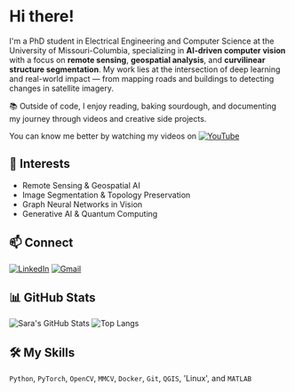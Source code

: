 # Hi there!

I'm a PhD student in Electrical Engineering and Computer Science at the University of Missouri-Columbia, specializing in **AI-driven computer vision** with a focus on **remote sensing**, **geospatial analysis**, and **curvilinear structure segmentation**. My work lies at the intersection of deep learning and real-world impact — from mapping roads and buildings to detecting changes in satellite imagery.

📚 Outside of code, I enjoy reading, baking sourdough, and documenting my journey through videos and creative side projects.

You can know me better by watching my videos on
[![YouTube](https://img.shields.io/badge/-youtube-red?style=flat&logo=youtube)]([saraashojaeii@gmail.com](https://www.youtube.com/channel/UCpAOVAk5CZ6DGtBnJQr50pw))

## 🔬 Interests
- Remote Sensing & Geospatial AI
- Image Segmentation & Topology Preservation
- Graph Neural Networks in Vision
- Generative AI & Quantum Computing

## 📫 Connect
[![LinkedIn](https://img.shields.io/badge/-LinkedIn-blue?style=flat&logo=linkedin)]([https://www.linkedin.com/in/YOUR-LINKEDIN/](https://www.linkedin.com/in/sarashojaei/))
[![Gmail](https://img.shields.io/badge/-Gmail-red?style=flat&logo=gmail)](saraashojaeii@gmail.com)

## 📊 GitHub Stats
![Sara's GitHub Stats](https://github-readme-stats.vercel.app/api?username=saraashojaeii&show_icons=true&theme=default&count_private=true)
![Top Langs](https://github-readme-stats.vercel.app/api/top-langs/?username=saraashojaeii&layout=compact&hide=html,css)

## 🛠 My Skills
`Python`, `PyTorch`, `OpenCV`, `MMCV`, `Docker`, `Git`, `QGIS`, 'Linux', and `MATLAB`
